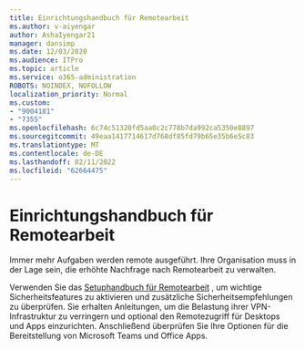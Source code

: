 ```yaml
---
title: Einrichtungshandbuch für Remotearbeit
ms.author: v-aiyengar
author: AshaIyengar21
manager: dansimp
ms.date: 12/03/2020
ms.audience: ITPro
ms.topic: article
ms.service: o365-administration
ROBOTS: NOINDEX, NOFOLLOW
localization_priority: Normal
ms.custom:
- "9004181"
- "7355"
ms.openlocfilehash: 6c74c51320fd5aa0c2c778b7da992ca5350e8897
ms.sourcegitcommit: 49eaa1417714617d768df85fd79b65e35b6e5c83
ms.translationtype: MT
ms.contentlocale: de-DE
ms.lasthandoff: 02/11/2022
ms.locfileid: "62664475"
---
```

# <a name="remote-work-setup-guide"></a>Einrichtungshandbuch für Remotearbeit

Immer mehr Aufgaben werden remote ausgeführt. Ihre Organisation muss in der Lage sein, die erhöhte Nachfrage nach Remotearbeit zu verwalten.

Verwenden Sie das [Setuphandbuch für Remotearbeit](https://go.microsoft.com/fwlink/?linkid=2142062) , um wichtige Sicherheitsfeatures zu aktivieren und zusätzliche Sicherheitsempfehlungen zu überprüfen. Sie erhalten Anleitungen, um die Belastung ihrer VPN-Infrastruktur zu verringern und optional den Remotezugriff für Desktops und Apps einzurichten. Anschließend überprüfen Sie Ihre Optionen für die Bereitstellung von Microsoft Teams und Office Apps.
